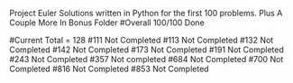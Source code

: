 Project Euler
 Solutions written in Python for the first 100 problems. Plus A Couple More In Bonus Folder
#Overall 100/100 Done

#Current Total = 128
#111 Not Completed
#113 Not Completed
#132 Not Completed
#142 Not Completed
#173 Not Completed
#191 Not Completed
#243 Not Completed
#357 Not completed
#684 Not Completed
#700 Not Completed
#816 Not Completed
#853 Not Completed